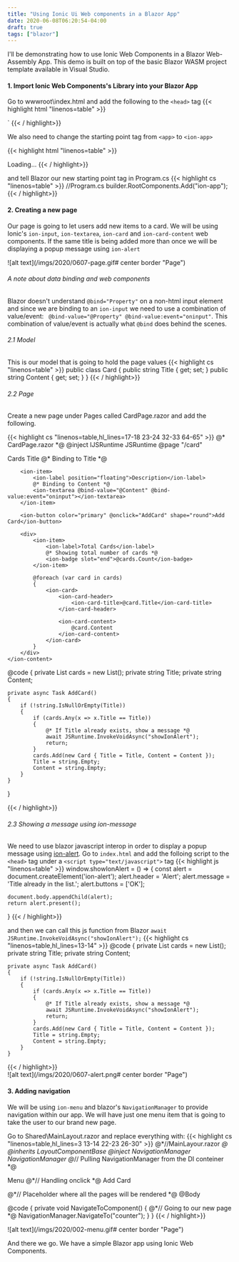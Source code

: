 ```yaml
---
title: "Using Ionic Ui Web components in a Blazor App"
date: 2020-06-08T06:20:54-04:00
draft: true
tags: ["blazor"]
---
```


I'll be demonstrating how to use Ionic Web Components in a Blazor Web-Assembly App. This demo is built on top of the basic Blazor WASM project template available in Visual Studio.

#### 1. Import Ionic Web Components's Library into your Blazor App
Go to wwwroot\index.html and add the following to the `<head>` tag
{{< highlight html "linenos=table" >}}
<!--index.html-->
<script type="module" src="https://cdn.jsdelivr.net/npm/@ionic/core/dist/ionic/ionic.esm.js"></script>
<script nomodule src="https://cdn.jsdelivr.net/npm/@ionic/core/dist/ionic/ionic.js"></script>
<link rel="stylesheet" href="https://cdn.jsdelivr.net/npm/@ionic/core/css/ionic.bundle.css"/>`
{{< / highlight>}}

We also need to change the starting point tag from `<app>` to `<ion-app>`

{{< highlight html "linenos=table" >}}
<!--index.html-->
<ion-app>Loading...</ion-app>
{{< / highlight>}}

and tell Blazor our new starting point tag in Program.cs
{{< highlight cs "linenos=table" >}}
//Program.cs
builder.RootComponents.Add<App>("ion-app");
{{< / highlight>}}

#### 2. Creating a new page 

Our page is going to let users add new items to a card. We will be using Ionic's `ion-input`, `ion-textarea`, `ion-card` and `ion-card-content` web components. If the same title is being added more than once we will be displaying a popup message using `ion-alert`

![alt text](/imgs/2020/0607-page.gif# center border "Page")

###### A note about data binding and web components
Blazor doesn't understand `@bind="Property"` on a non-html input element and since we are binding to an `ion-input` we need to use a combination of value/event: ` @bind-value="@Property" @bind-value:event="oninput"`. This combination of value/event is actually what `@bind` does behind the scenes.

###### 2.1 Model
This is our model that is going to hold the page values
{{< highlight cs "linenos=table" >}}
public class Card
{
    public string Title { get; set; }
    public string Content { get; set; }
}
{{< / highlight>}}

###### 2.2 Page
Create a new page under Pages called CardPage.razor and add the following. 

{{< highlight cs "linenos=table,hl_lines=17-18 23-24 32-33 64-65" >}}
@* CardPage.razor *@
@inject IJSRuntime JSRuntime
@page "/card"

<div class="ion-page" id="main-content">
    <ion-header>
        <ion-toolbar>
            <ion-buttons slot="start">
                <ion-menu-button></ion-menu-button>
            </ion-buttons>
            <ion-title>Cards</ion-title>
        </ion-toolbar>
    </ion-header>
    <ion-content class="ion-padding">
        <ion-item>
            <ion-label position="floating">Title</ion-label>
            @* Binding to Title *@
            <ion-input @bind-value="@Title" @bind-value:event="oninput"></ion-input>
        </ion-item>

        <ion-item>
            <ion-label position="floating">Description</ion-label>
            @* Binding to Content *@
            <ion-textarea @bind-value="@Content" @bind-value:event="oninput"></ion-textarea>
        </ion-item>

        <ion-button color="primary" @onclick="AddCard" shape="round">Add Card</ion-button>

        <div>
            <ion-item>
                <ion-label>Total Cards</ion-label>
                @* Showing total number of cards *@
                <ion-badge slot="end">@cards.Count</ion-badge>
            </ion-item>

            @foreach (var card in cards)
            {
                <ion-card>
                    <ion-card-header>
                        <ion-card-title>@card.Title</ion-card-title>
                    </ion-card-header>

                    <ion-card-content>
                        @card.Content
                    </ion-card-content>
                </ion-card>
            }
        </div>
    </ion-content>
</div>

@code {
    private List<Card> cards = new List<Card>();
    private string Title;
    private string Content;


    private async Task AddCard()
    {
        if (!string.IsNullOrEmpty(Title))
        {
            if (cards.Any(x => x.Title == Title))
            {
                @* If Title already exists, show a message *@
                await JSRuntime.InvokeVoidAsync("showIonAlert");
                return;
            }
            cards.Add(new Card { Title = Title, Content = Content });
            Title = string.Empty;
            Content = string.Empty;
        }
    }
}

{{< / highlight>}}

###### 2.3 Showing a message using ion-message

We need to use blazor javascript interop in order to display a popup message using [ion-alert](https://ionicframework.com/docs/api/alert). 
Go to `index.html` and add the folloing script to the `<head>` tag under a `<script type="text/javascript">` tag
{{< highlight js "linenos=table" >}}
window.showIonAlert = () => {
    const alert = document.createElement('ion-alert');
    alert.header = 'Alert';
    alert.message = 'Title already in the list.';
    alert.buttons = ['OK'];

    document.body.appendChild(alert);
    return alert.present();
}
{{< / highlight>}}

and then we can call this js function from Blazor `await JSRuntime.InvokeVoidAsync("showIonAlert");`
{{< highlight cs "linenos=table,hl_lines=13-14" >}}
@code {
    private List<Card> cards = new List<Card>();
    private string Title;
    private string Content;


    private async Task AddCard()
    {
        if (!string.IsNullOrEmpty(Title))
        {
            if (cards.Any(x => x.Title == Title))
            {
                @* If Title already exists, show a message *@
                await JSRuntime.InvokeVoidAsync("showIonAlert");
                return;
            }
            cards.Add(new Card { Title = Title, Content = Content });
            Title = string.Empty;
            Content = string.Empty;
        }
    }
{{< / highlight>}}    
![alt text](/imgs/2020/0607-alert.png# center border "Page")

#### 3. Adding navigation
We will be using `ion-menu` and blazor's `NavigationManager` to provide navigation within our app. We will have just one menu item that is going to take the user to our brand new page.

Go to Shared\MainLayout.razor and replace everything with:
{{< highlight cs "linenos=table,hl_lines=3 13-14 22-23 26-30" >}}
@*//MainLayour.razor *@
@inherits LayoutComponentBase
@inject NavigationManager NavigationManager    @*// Pulling NavigationManager from the DI conteiner *@

<ion-menu side="start" content-id="main-content">
    <ion-header>
        <ion-toolbar translucent>
            <ion-title>Menu</ion-title>
        </ion-toolbar>
    </ion-header>
    <ion-content>
        <ion-list>
            @*// Handling onclick *@
            <ion-item @onclick="NavigateToComponent">
                <ion-icon name="add-circle-outline" slot="start"></ion-icon>
                <ion-label>Add Card</ion-label>
            </ion-item>
        </ion-list>
    </ion-content>
</ion-menu>

@*// Placeholder where all the pages will be rendered *@
@Body

@code {
    private void NavigateToComponent()
    {
        @*// Going to our new page *@
        NavigationManager.NavigateTo("counter");
    }
}
{{< / highlight>}}

![alt text](/imgs/2020/002-menu.gif# center border "Page")

And there we go. We have a simple Blazor app using Ionic Web Components.
